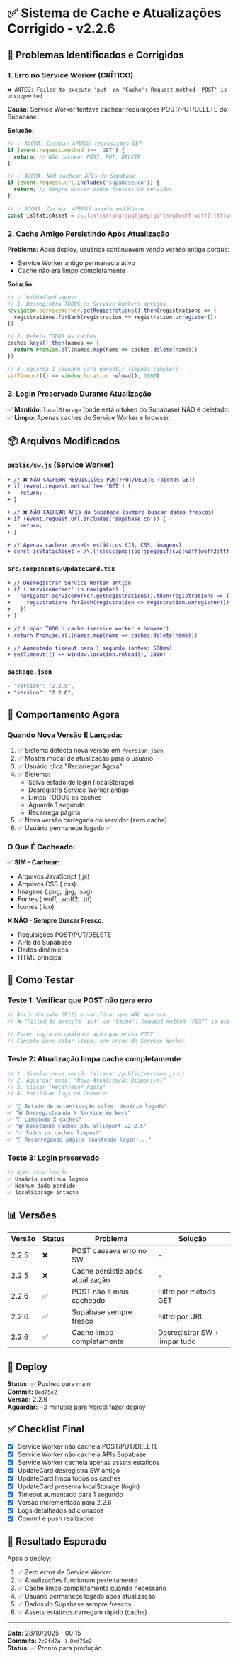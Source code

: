 # ✅ Sistema de Cache e Atualizações Corrigido - v2.2.6

## 🐛 Problemas Identificados e Corrigidos

### 1. **Erro no Service Worker (CRÍTICO)**
```
❌ ANTES: Failed to execute 'put' on 'Cache': Request method 'POST' is unsupported
```

**Causa:** Service Worker tentava cachear requisições POST/PUT/DELETE do Supabase.

**Solução:**
```javascript
// ✅ AGORA: Cachear APENAS requisições GET
if (event.request.method !== 'GET') {
  return; // Não cachear POST, PUT, DELETE
}

// ✅ AGORA: NÃO cachear APIs do Supabase
if (event.request.url.includes('supabase.co')) {
  return; // Sempre buscar dados frescos do servidor
}

// ✅ AGORA: Cachear APENAS assets estáticos
const isStaticAsset = /\.(js|css|png|jpg|jpeg|gif|svg|woff|woff2|ttf|ico)$/.test(url.pathname);
```

### 2. **Cache Antigo Persistindo Após Atualização**

**Problema:** Após deploy, usuários continuavam vendo versão antiga porque:
- Service Worker antigo permanecia ativo
- Cache não era limpo completamente

**Solução:**
```javascript
// ✅ UpdateCard agora:
// 1. Desregistra TODOS os Service Workers antigos
navigator.serviceWorker.getRegistrations().then(registrations => {
  registrations.forEach(registration => registration.unregister())
})

// 2. Deleta TODOS os caches
caches.keys().then(names => {
  return Promise.all(names.map(name => caches.delete(name)))
})

// 3. Aguarda 1 segundo para garantir limpeza completa
setTimeout(() => window.location.reload(), 1000)
```

### 3. **Login Preservado Durante Atualização**

✅ **Mantido:** `localStorage` (onde está o token do Supabase) NÃO é deletado.
✅ **Limpo:** Apenas caches do Service Worker e browser.

## 📦 Arquivos Modificados

### `public/sw.js` (Service Worker)
```diff
+ // ❌ NÃO CACHEAR REQUISIÇÕES POST/PUT/DELETE (apenas GET)
+ if (event.request.method !== 'GET') {
+   return;
+ }

+ // ❌ NÃO CACHEAR APIs do Supabase (sempre buscar dados frescos)
+ if (event.request.url.includes('supabase.co')) {
+   return;
+ }

+ // Apenas cachear assets estáticos (JS, CSS, imagens)
+ const isStaticAsset = /\.(js|css|png|jpg|jpeg|gif|svg|woff|woff2|ttf|ico)$/.test(url.pathname);
```

### `src/components/UpdateCard.tsx`
```diff
+ // Desregistrar Service Worker antigo
+ if ('serviceWorker' in navigator) {
+   navigator.serviceWorker.getRegistrations().then(registrations => {
+     registrations.forEach(registration => registration.unregister())
+   })
+ }

+ // Limpar TODO o cache (service worker + browser)
+ return Promise.all(names.map(name => caches.delete(name)))

+ // Aumentado timeout para 1 segundo (antes: 500ms)
+ setTimeout(() => window.location.reload(), 1000)
```

### `package.json`
```diff
- "version": "2.2.5",
+ "version": "2.2.6",
```

## 🎯 Comportamento Agora

### Quando Nova Versão É Lançada:

1. ✅ Sistema detecta nova versão em `/version.json`
2. ✅ Mostra modal de atualização para o usuário
3. ✅ Usuário clica "Recarregar Agora"
4. ✅ Sistema:
   - Salva estado de login (localStorage)
   - Desregistra Service Worker antigo
   - Limpa TODOS os caches
   - Aguarda 1 segundo
   - Recarrega página
5. ✅ Nova versão carregada do servidor (zero cache)
6. ✅ Usuário permanece logado ✅

### O Que É Cacheado:

✅ **SIM - Cachear:**
- Arquivos JavaScript (.js)
- Arquivos CSS (.css)
- Imagens (.png, .jpg, .svg)
- Fontes (.woff, .woff2, .ttf)
- Ícones (.ico)

❌ **NÃO - Sempre Buscar Fresco:**
- Requisições POST/PUT/DELETE
- APIs do Supabase
- Dados dinâmicos
- HTML principal

## 🧪 Como Testar

### Teste 1: Verificar que POST não gera erro
```javascript
// Abrir Console (F12) e verificar que NÃO aparece:
// ❌ "Failed to execute 'put' on 'Cache': Request method 'POST' is unsupported"

// Fazer login ou qualquer ação que envia POST
// Console deve estar limpo, sem erros de Service Worker
```

### Teste 2: Atualização limpa cache completamente
```javascript
// 1. Simular nova versão (alterar /public/version.json)
// 2. Aguardar modal "Nova Atualização Disponível"
// 3. Clicar "Recarregar Agora"
// 4. Verificar logs no Console:

✅ "💾 Estado de autenticação salvo: Usuário logado"
✅ "🗑️ Desregistrando X Service Workers"
✅ "🧹 Limpando X caches"
✅ "🗑️ Deletando cache: pdv-allimport-v2.2.5"
✅ "✅ Todos os caches limpos!"
✅ "🔄 Recarregando página (mantendo login)..."
```

### Teste 3: Login preservado
```javascript
// Após atualização:
✅ Usuário continua logado
✅ Nenhum dado perdido
✅ localStorage intacto
```

## 📊 Versões

| Versão | Status | Problema | Solução |
|--------|--------|----------|---------|
| 2.2.5 | ❌ | POST causava erro no SW | - |
| 2.2.5 | ❌ | Cache persistia após atualização | - |
| 2.2.6 | ✅ | POST não é mais cacheado | Filtro por método GET |
| 2.2.6 | ✅ | Supabase sempre fresco | Filtro por URL |
| 2.2.6 | ✅ | Cache limpo completamente | Desregistrar SW + limpar tudo |

## 🚀 Deploy

**Status:** ✅ Pushed para main  
**Commit:** `0ed75e2`  
**Versão:** 2.2.6  
**Aguardar:** ~3 minutos para Vercel fazer deploy

## ✅ Checklist Final

- [x] Service Worker não cacheia POST/PUT/DELETE
- [x] Service Worker não cacheia APIs Supabase
- [x] Service Worker cacheia apenas assets estáticos
- [x] UpdateCard desregistra SW antigo
- [x] UpdateCard limpa todos os caches
- [x] UpdateCard preserva localStorage (login)
- [x] Timeout aumentado para 1 segundo
- [x] Versão incrementada para 2.2.6
- [x] Logs detalhados adicionados
- [x] Commit e push realizados

## 🎉 Resultado Esperado

Após o deploy:
1. ✅ Zero erros de Service Worker
2. ✅ Atualizações funcionam perfeitamente
3. ✅ Cache limpo completamente quando necessário
4. ✅ Usuário permanece logado após atualização
5. ✅ Dados do Supabase sempre frescos
6. ✅ Assets estáticos carregam rápido (cache)

---

**Data:** 28/10/2025 - 00:15  
**Commits:** `2c2fd2a` → `0ed75e2`  
**Status:** ✅ Pronto para produção

